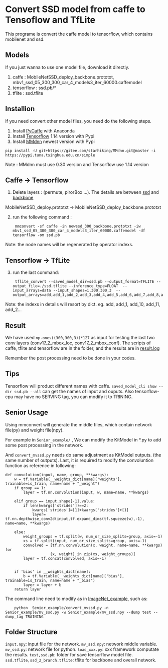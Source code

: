 # Convert SSD model from caffe to Tensoflow and TfLite

This programe is convert the caffe model to tensorflow, which contains mobilenet and ssd.

## Models

If you just wanna to use one model file, download it directly.

1. caffe : MobileNetSSD_deploy_backbone.prototxt, mbv1_ssd_05_300_300_car_4_models3_iter_60000.caffemodel
2. tensorflow : ssd.pb/*
3. tflite : ssd.tflite


## Installion

If you need convert other model files, you need do the following steps.

1. Install [PyCaffe](https://blog.csdn.net/weixin_44138807/article/details/100666613) with Anaconda 
2. Install [Tensorflow](https://www.jianshu.com/p/b6f73bc80d4d) 1.14 version with Pypi
3. Install [MMdnn](https://github.com/microsoft/MMdnn) newest version with Pypi  

```pip install -U git+https://gitee.com/starhiking/MMdnn.git@master -i https://pypi.tuna.tsinghua.edu.cn/simple```

Note : MMdnn must use 0.30 version and Tensorflow use 1.14 version

## Caffe -> Tensorflow

1. Delete layers : (permute, pirorBox ...). The details are between [ssd](Images/MobileNetSSD_deploy.prototxt.png) and [backbone](Images/MobileNetSSD_deploy_backbone.prototxt.png)

MobileNetSSD_deploy.prototxt -> MobileNetSSD_deploy_backbone.prototxt

2. run the following command : 
   
        mmconvert -sf caffe -in newssd_300_backbone.prototxt -iw mbv1_ssd_05_300_300_car_4_models3_iter_60000.caffemodel -df tensorflow -om ssd.pb

Note: the node names will be regenerated by operator indexs.

## Tensorflow -> TfLite

3. run the last command:

        tflite_convert --saved_model_dir=ssd.pb --output_format=TFLITE --output_file=./ssd.tflite --inference_type=FLOAT  --input_arrays=data --input_shapes=1,300,300,3  --output_arrays=add,add_1,add_2,add_3,add_4,add_5,add_6,add_7,add_8,add_9,add_10,add_11

Note: the indexs in details will resort by dict. eg. add, add_1, add_10, add_11, add_2...

## Result

We have used ```np.ones((300,300,3))*127``` as input for testing the last two conv layers (conv17_2_mbox_loc, conv17_2_mbox_conf).
The scripts of caffe, tflite and tensorflow are in the folder, and the results are in [result.log](result.log)


Remember the post processing need to be done in your codes.

## Tips

Tensorflow will product different names with caffe.
```saved_model_cli show --dir ssd.pb --all``` can get the names of input and ouputs.
Also tensorflow-cpu may have no SERVING tag, you can modify it to TRINING.

## Senior Usage

Using mmconvert will generate the middle files, which contain network file(py) and weight file(npy).

For example in ```Senior_example/``` , We can modify the KitModel in *.py to add some post processing in the network.

And ```convert_mvssd.py``` needs do same adjustment as KitModel outputs. (the same number of outputs). Last, it is required to modify the convoluntion function as reference in following:

```
def convolution(input, name, group, **kwargs):
    w = tf.Variable(__weights_dict[name]['weights'], trainable=is_train, name=name + "_weight")
    if group == 1:
        layer = tf.nn.convolution(input, w, name=name, **kwargs)
    
    elif group == input.shape[-1].value:
        if len(kwargs['strides'])==2:
            kwargs['strides']=[1]+kwargs['strides']+[1]
            layer=  tf.nn.depthwise_conv2d(input,tf.expand_dims(tf.squeeze(w),-1), name=name, **kwargs)

    else:
        weight_groups = tf.split(w, num_or_size_splits=group, axis=-1)
        xs = tf.split(input, num_or_size_splits=group, axis=-1)
        convolved = [tf.nn.convolution(x, weight, name=name, **kwargs) for
                    (x, weight) in zip(xs, weight_groups)]
        layer = tf.concat(convolved, axis=-1)


    if 'bias' in __weights_dict[name]:
        b = tf.Variable(__weights_dict[name]['bias'], trainable=is_train, name=name + "_bias")
        layer = layer + b
    return layer

```
The command line need to modify as in [ImageNet_example](Images/screenshot.png), such as:
        
        python  Senior_example/convert_mvssd.py -n Senior_example/mv_ssd.py -w Senior_example/mv_ssd.npy --dump test --dump_tag TRAINING


## Folder Structure

```input.npy```: input file for the network.
```mv_ssd.npy```: network middle variable.
```mv_ssd.py```: network file for python.
```load_xxx.py```: xxx framework computate the results.
```test,ssd.pb```: folder for save tensorflow model file.
```ssd.tflite,ssd_2_branch.tflite```: tflite for backbone and overall network.
